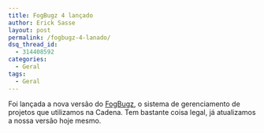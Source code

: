 ```yaml
---
title: FogBugz 4 lançado
author: Erick Sasse
layout: post
permalink: /fogbugz-4-lanado/
dsq_thread_id:
  - 314408592
categories:
  - Geral
tags:
  - Geral
---
```

Foi lan&ccedil;ada a nova vers&atilde;o do [FogBugz][1], o sistema de gerenciamento de projetos que utilizamos na Cadena. Tem bastante coisa legal, j&aacute; atualizamos a nossa vers&atilde;o hoje mesmo.

 [1]: http://www.fogcreek.com/FogBugz/